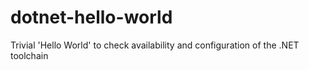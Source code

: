 # dotnet-hello-world
Trivial 'Hello World' to check availability and configuration of the .NET toolchain
